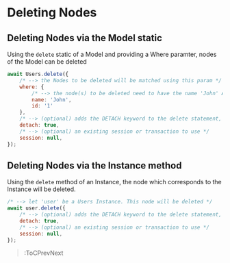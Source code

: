 # Deleting Nodes

## Deleting Nodes via the Model static

Using the `delete` static of a Model and providing a Where paramter, nodes of the Model can be deleted

```js
await Users.delete({
    /* --> the Nodes to be deleted will be matched using this param */
    where: {
        /* --> the node(s) to be deleted need to have the name 'John' AND the id '1' */
        name: 'John',
        id: '1'
    },
    /* --> (optional) adds the DETACH keyword to the delete statement, also deleting the relationships of the node(s) */
    detach: true,
    /* --> (optional) an existing session or transaction to use */
    session: null,
});
```

## Deleting Nodes via the Instance method

Using the `delete` method of an Instance, the node which corresponds to the Instance will be deleted.

```js
/* --> let 'user' be a Users Instance. This node will be deleted */
await user.delete({
    /* --> (optional) adds the DETACH keyword to the delete statement, also deleting the relationships of the node */
    detach: true,
    /* --> (optional) an existing session or transaction to use */
    session: null,
});
```

> :ToCPrevNext